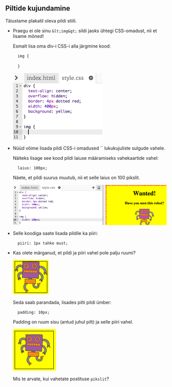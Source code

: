 ## Piltide kujundamine

Täiustame plakatil oleva pildi stiili.

+ Praegu ei ole sinu `&lt;img&gt;` sildi jaoks ühtegi CSS-omadust, nii et lisame mõned!
    
    Esmalt lisa oma div-i CSS-i alla järgmine kood:
    
        img {
        
        }
        
    
    ![ekraanipilt](images/wanted-img-css.png)

+ Nüüd võime lisada pildi CSS-i omadused `` lukukujuliste sulgude vahele.
    
    Näiteks lisage see kood pildi laiuse määramiseks vahekaartide vahel:
    
        laius: 100px;
        
    
    Näete, et pildi suurus muutub, nii et selle laius on 100 pikslit.
    
    ![ekraanipilt](images/wanted-img-width.png)

+ Selle koodiga saate lisada pildile ka piiri:
    
        piiri: 1px tahke must;
        

+ Kas olete märganud, et pildi ja piiri vahel pole palju ruumi?
    
    ![ekraanipilt](images/wanted-img-border.png)
    
    Seda saab parandada, lisades pilti pildi ümber:
    
        padding: 10px;
        
    
    Padding on ruum sisu (antud juhul pilt) ja selle piiri vahel.
    
    ![ekraanipilt](images/wanted-img-padding.png)
    
    Mis te arvate, kui vahetate postituse `pikslit`?